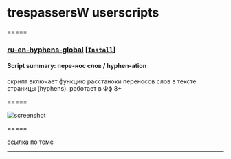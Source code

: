 # trespassersW userscripts

=====

### [ru-en-hyphens-global](src/ru-en-hyphens-global.user.js)  **[[`Install`]](https://github.com/trespassersW/UserScripts/raw/master/src/ru-en-hyphens-global.user.js)**

#### **Script summary:** пере-нос слов / hyphen-ation

скрипт включает функцию расстаноки переносов слов в тексте страницы (hyphens).
работает в Фф 8+ 

=====

![screenshot](http://img826.imageshack.us/img826/2619/hyphenation.gif)

=====

[ссылка](http://lurkmore.to/%D0%A2%D0%B0%D0%BA_%D0%B2%D0%B5%D1%80%D1%81%D1%82%D0%B0%D1%8E%D1%82_%D1%82%D0%BE%D0%BB%D1%8C%D0%BA%D0%BE_%D0%BC%D1%83%D0%B4%D0%B0%D0%BA%D0%B8#.D0.9D.D0.B0_.D1.81.D0.B0.D0.BC.D0.BE.D0.BC_.D0.B4.D0.B5.D0.BB.D0.B5)  по теме 

----
